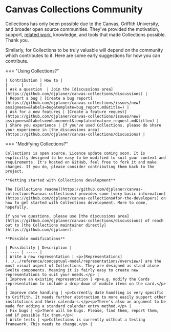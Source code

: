 # Canvas Collections Community

Collections has only been possible due to the Canvas, Griffith University, and broader open source communities. They've provided the motivation, support, [related work](../about/related-work.md), knowledge, and tools that made Collections possible. Thank you.

Similarly, for Collections to be truly valuable will depend on the community which contributes to it. Here are some early suggestions for how you can contribute.

=== "Using Collections?"

	| Contribution | How to |
	| ---- | ----- |
	| Ask a question  | Join the [discussions area](https://github.com/djplaner/canvas-collections/discussions) |
	| Report a bug | [Create a bug report](https://github.com/djplaner/canvas-collections/issues/new?assignees=&labels=bug&template=bug_report.md&title=) |
	| Ask for a new features | [Create a feature request](https://github.com/djplaner/canvas-collections/issues/new?assignees=&labels=enhancement&template=feature_request.md&title=) |
	| Share you experience | If you've used Collections, please do share your experience in [the discussions area](https://github.com/djplaner/canvas-collections/discusions) |


=== "Modifying Collections?"

	Collections is open source. Licence update coming soon. It is explicitly designed to be easy to be modified to suit your context and requirements. It's hosted on GitHub, feel free to fork it and make changes. If you do, please consider contributing them back to the project.

	**Getting started with Collections development**

	The [Collections readme](https://github.com/djplaner/canvas-collections#canvas-collections) provides some [very basic information](https://github.com/djplaner/canvas-collections#for-the-developers) on how to get started with Collections development. More to come, hopefully.

	If you've questions, please use [the discussions area](https://github.com/djplaner/canvas-collections/discussions) of reach out to [the Collections maintainer directly](https://github.com/djplaner). 

	**Possible modifications**

	| Possibility | Description |
	| ---- | ----- |
	| Write a new representation | <p>[Representations](../../reference/conceptual-model/representations/overview/) are the most visual aspect of Collections. They are designed as stand alone Svelte components. Meaning it is fairly easy to create new representations to suit your needs.</p> |
	| Improve an existing representation | <p>e.g. modify the Cards representation to include a drop-down of module items on the card.</p> |
	| Improve date handling | <p>Currently date handling is very specific to Griffith. It needs further abstraction to more easily support other institutions and their calendars.</p><p>There's also an argument to be made for adding a standard calendar entry method.</p> |
	| Fix bugs | <p>There will be bugs. Please, find them, report them, and if possible fix them.</p>|
	| Write tests | <p>Collections is currently without a testing framework. This needs to change.</p> |


